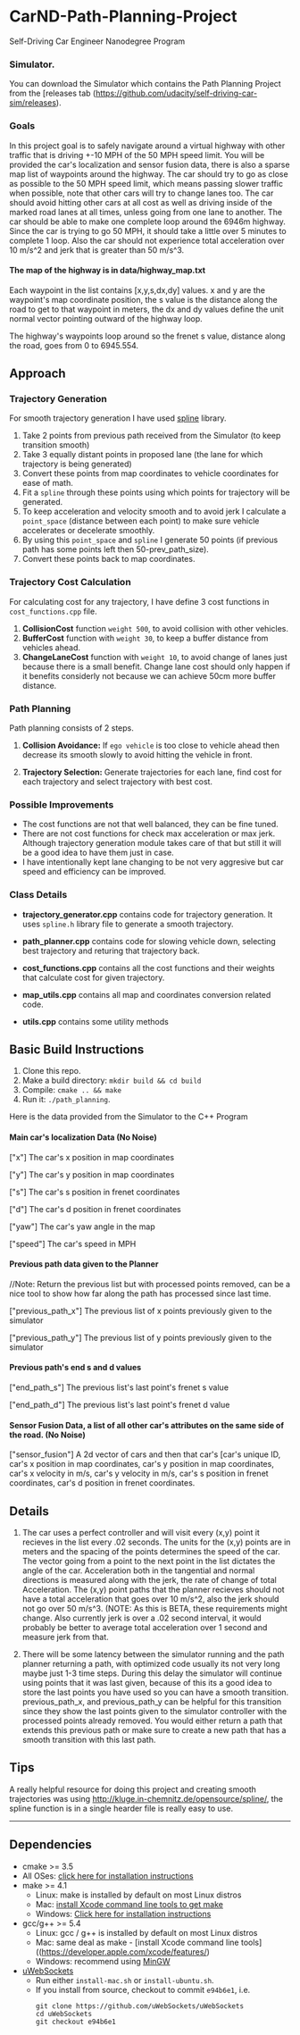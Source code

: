 # CarND-Path-Planning-Project
Self-Driving Car Engineer Nanodegree Program
   
### Simulator.
You can download the Simulator which contains the Path Planning Project from the [releases tab (https://github.com/udacity/self-driving-car-sim/releases).

### Goals
In this project goal is to safely navigate around a virtual highway with other traffic that is driving +-10 MPH of the 50 MPH speed limit. You will be provided the car's localization and sensor fusion data, there is also a sparse map list of waypoints around the highway. The car should try to go as close as possible to the 50 MPH speed limit, which means passing slower traffic when possible, note that other cars will try to change lanes too. The car should avoid hitting other cars at all cost as well as driving inside of the marked road lanes at all times, unless going from one lane to another. The car should be able to make one complete loop around the 6946m highway. Since the car is trying to go 50 MPH, it should take a little over 5 minutes to complete 1 loop. Also the car should not experience total acceleration over 10 m/s^2 and jerk that is greater than 50 m/s^3.

#### The map of the highway is in data/highway_map.txt
Each waypoint in the list contains  [x,y,s,dx,dy] values. x and y are the waypoint's map coordinate position, the s value is the distance along the road to get to that waypoint in meters, the dx and dy values define the unit normal vector pointing outward of the highway loop.

The highway's waypoints loop around so the frenet s value, distance along the road, goes from 0 to 6945.554.

## Approach

### Trajectory Generation 
For smooth trajectory generation I have used [spline](http://kluge.in-chemnitz.de/opensource/spline/) library. 

1. Take 2 points from previous path received from the Simulator (to keep transition smooth)
2. Take 3 equally distant points in proposed lane (the lane for which trajectory is being generated)
3. Convert these points from map coordinates to vehicle coordinates for ease of math.
4. Fit a `spline` through these points using which points for trajectory will be generated.
5. To keep acceleration and velocity smooth and to avoid jerk I calculate a `point_space` (distance between each point) to make sure vehicle accelerates or decelerate smoothly. 
6. By using this `point_space` and `spline` I generate 50 points (if previous path has some points left then 50-prev_path_size).
7. Convert these points back to map coordinates.

### Trajectory Cost Calculation
For calculating cost for any trajectory, I have define 3 cost functions in `cost_functions.cpp` file.

1. **CollisionCost** function `weight 500`, to avoid collision with other vehicles.
2. **BufferCost** function with `weight 30`, to keep a buffer distance from vehicles ahead.
3. **ChangeLaneCost** function with `weight 10`, to avoid change of lanes just because there is a small benefit. Change lane cost should only happen if it benefits considerly not because we can achieve 50cm more buffer distance.

### Path Planning
Path planning consists of 2 steps.

1. **Collision Avoidance:** If `ego vehicle` is too close to vehicle ahead then decrease its smooth slowly to avoid hitting the vehicle in front.

2. **Trajectory Selection:** Generate trajectories for each lane, find cost for each trajectory and select trajectory with best cost.

### Possible Improvements

- The cost functions are not that well balanced, they can be fine tuned.
- There are not cost functions for check max acceleration or max jerk. Although trajectory generation module takes care of that but still it will be a good idea to have them just in case.
- I have intentionally kept lane changing to be not very aggresive but car speed and efficiency can be improved.

### Class Details

- **trajectory_generator.cpp** contains code for trajectory generation. It uses `spline.h` library file to generate a smooth trajectory.

- **path_planner.cpp** contains code for slowing vehicle down, selecting best trajectory and returing that trajectory back.

- **cost_functions.cpp** contains all the cost functions and their weights that calculate cost for given trajectory.
- **map_utils.cpp** contains all map and coordinates conversion related code.
- **utils.cpp** contains some utility methods


## Basic Build Instructions

1. Clone this repo.
2. Make a build directory: `mkdir build && cd build`
3. Compile: `cmake .. && make`
4. Run it: `./path_planning`.

Here is the data provided from the Simulator to the C++ Program

#### Main car's localization Data (No Noise)

["x"] The car's x position in map coordinates

["y"] The car's y position in map coordinates

["s"] The car's s position in frenet coordinates

["d"] The car's d position in frenet coordinates

["yaw"] The car's yaw angle in the map

["speed"] The car's speed in MPH

#### Previous path data given to the Planner

//Note: Return the previous list but with processed points removed, can be a nice tool to show how far along
the path has processed since last time. 

["previous_path_x"] The previous list of x points previously given to the simulator

["previous_path_y"] The previous list of y points previously given to the simulator

#### Previous path's end s and d values 

["end_path_s"] The previous list's last point's frenet s value

["end_path_d"] The previous list's last point's frenet d value

#### Sensor Fusion Data, a list of all other car's attributes on the same side of the road. (No Noise)

["sensor_fusion"] A 2d vector of cars and then that car's [car's unique ID, car's x position in map coordinates, car's y position in map coordinates, car's x velocity in m/s, car's y velocity in m/s, car's s position in frenet coordinates, car's d position in frenet coordinates. 

## Details

1. The car uses a perfect controller and will visit every (x,y) point it recieves in the list every .02 seconds. The units for the (x,y) points are in meters and the spacing of the points determines the speed of the car. The vector going from a point to the next point in the list dictates the angle of the car. Acceleration both in the tangential and normal directions is measured along with the jerk, the rate of change of total Acceleration. The (x,y) point paths that the planner recieves should not have a total acceleration that goes over 10 m/s^2, also the jerk should not go over 50 m/s^3. (NOTE: As this is BETA, these requirements might change. Also currently jerk is over a .02 second interval, it would probably be better to average total acceleration over 1 second and measure jerk from that.

2. There will be some latency between the simulator running and the path planner returning a path, with optimized code usually its not very long maybe just 1-3 time steps. During this delay the simulator will continue using points that it was last given, because of this its a good idea to store the last points you have used so you can have a smooth transition. previous_path_x, and previous_path_y can be helpful for this transition since they show the last points given to the simulator controller with the processed points already removed. You would either return a path that extends this previous path or make sure to create a new path that has a smooth transition with this last path.

## Tips

A really helpful resource for doing this project and creating smooth trajectories was using http://kluge.in-chemnitz.de/opensource/spline/, the spline function is in a single hearder file is really easy to use.

---

## Dependencies

* cmake >= 3.5
 * All OSes: [click here for installation instructions](https://cmake.org/install/)
* make >= 4.1
  * Linux: make is installed by default on most Linux distros
  * Mac: [install Xcode command line tools to get make](https://developer.apple.com/xcode/features/)
  * Windows: [Click here for installation instructions](http://gnuwin32.sourceforge.net/packages/make.htm)
* gcc/g++ >= 5.4
  * Linux: gcc / g++ is installed by default on most Linux distros
  * Mac: same deal as make - [install Xcode command line tools]((https://developer.apple.com/xcode/features/)
  * Windows: recommend using [MinGW](http://www.mingw.org/)
* [uWebSockets](https://github.com/uWebSockets/uWebSockets)
  * Run either `install-mac.sh` or `install-ubuntu.sh`.
  * If you install from source, checkout to commit `e94b6e1`, i.e.
    ```
    git clone https://github.com/uWebSockets/uWebSockets 
    cd uWebSockets
    git checkout e94b6e1
    ```

